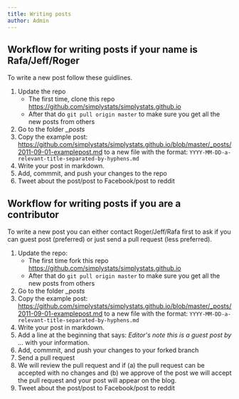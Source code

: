 ```yaml
---
title: Writing posts
author: Admin
---
```


## Workflow for writing posts if your name is Rafa/Jeff/Roger

To write a new post follow these guidlines. 

1. Update the repo
    * The first time, clone this repo https://github.com/simplystats/simplystats.github.io
    * After that do `git pull origin master` to make sure you get all the new posts from others
2. Go to the folder *_posts*
3. Copy the example post: https://github.com/simplystats/simplystats.github.io/blob/master/_posts/2011-09-01-examplepost.md to a new file with the format:  `YYYY-MM-DD-a-relevant-title-separated-by-hyphens.md`
4. Write your post in markdown. 
5. Add, commmit, and push your changes to the repo
6. Tweet about the post/post to Facebook/post to reddit


## Workflow for writing posts if you are a contributor

To write a new post you can either contact Roger/Jeff/Rafa first to ask if you can guest post (preferred) or just
send a pull request (less preferred). 

1. Update the repo: 
    * The first time fork this repo https://github.com/simplystats/simplystats.github.io
    * After that do `git pull origin master` to make sure you get all the new posts from others
2. Go to the folder *_posts*
3. Copy the example post: https://github.com/simplystats/simplystats.github.io/blob/master/_posts/2011-09-01-examplepost.md to a new file with the format:  `YYYY-MM-DD-a-relevant-title-separated-by-hyphens.md`
4. Write your post in markdown. 
5. Add a line at the beginning that says: _Editor's note this is a guest post by ..._ with your information. 
5. Add, commmit, and push your changes to your forked branch
6. Send a pull request
7. We will review the pull request and if (a) the pull request can be accepted with no changes and (b) we approve of the post
we will accept the pull request and your post will appear on the blog. 
8. Tweet about the post/post to Facebook/post to reddit


